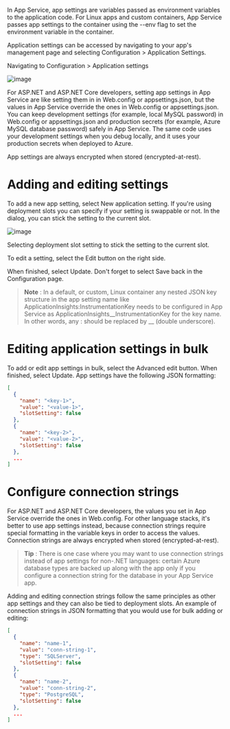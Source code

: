 In App Service, app settings are variables passed as environment variables to the application code. For Linux apps and custom containers, App Service passes app settings to the container using the --env flag to set the environment variable in the container.

Application settings can be accessed by navigating to your app's management page and selecting Configuration > Application Settings.

Navigating to Configuration > Application settings

![image](https://github.com/venkatavarunp/AzureDevelopment/assets/130353146/d4549e14-2c5c-4c7e-90f4-bc10e370c29d)

For ASP.NET and ASP.NET Core developers, setting app settings in App Service are like setting them in <appSettings> in Web.config or appsettings.json, but the values in App Service override the ones in Web.config or appsettings.json. You can keep development settings (for example, local MySQL password) in Web.config or appsettings.json and production secrets (for example, Azure MySQL database password) safely in App Service. The same code uses your development settings when you debug locally, and it uses your production secrets when deployed to Azure.

App settings are always encrypted when stored (encrypted-at-rest).

# Adding and editing settings
To add a new app setting, select New application setting. If you're using deployment slots you can specify if your setting is swappable or not. In the dialog, you can stick the setting to the current slot.

![image](https://github.com/venkatavarunp/AzureDevelopment/assets/130353146/cf882dff-a450-4e71-b6be-e2f264a6f49f)

Selecting deployment slot setting to stick the setting to the current slot.

To edit a setting, select the Edit button on the right side.

When finished, select Update. Don't forget to select Save back in the Configuration page.

> **Note** : In a default, or custom, Linux container any nested JSON key structure in the app setting name like ApplicationInsights:InstrumentationKey needs to be configured in App Service as ApplicationInsights__InstrumentationKey for the key name. In other words, any : should be replaced by __ (double underscore).

# Editing application settings in bulk
To add or edit app settings in bulk, select the Advanced edit button. When finished, select Update. App settings have the following JSON formatting:

```json
[
  {
    "name": "<key-1>",
    "value": "<value-1>",
    "slotSetting": false
  },
  {
    "name": "<key-2>",
    "value": "<value-2>",
    "slotSetting": false
  },
  ...
]
```
# Configure connection strings
For ASP.NET and ASP.NET Core developers, the values you set in App Service override the ones in Web.config. For other language stacks, it's better to use app settings instead, because connection strings require special formatting in the variable keys in order to access the values. Connection strings are always encrypted when stored (encrypted-at-rest).

> **Tip** : There is one case where you may want to use connection strings instead of app settings for non-.NET languages: certain Azure database types are backed up along with the app only if you configure a connection string for the database in your App Service app.

Adding and editing connection strings follow the same principles as other app settings and they can also be tied to deployment slots. An example of connection strings in JSON formatting that you would use for bulk adding or editing:

```json
[
  {
    "name": "name-1",
    "value": "conn-string-1",
    "type": "SQLServer",
    "slotSetting": false
  },
  {
    "name": "name-2",
    "value": "conn-string-2",
    "type": "PostgreSQL",
    "slotSetting": false
  },
  ...
]
```
